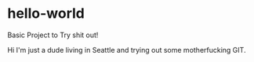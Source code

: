 # hello-world
Basic Project to Try shit out!

Hi I'm just a dude living in Seattle and trying out some motherfucking GIT.

